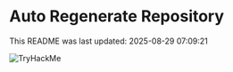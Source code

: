 # Auto Regenerate Repository

This README was last updated: 2025-08-29 07:09:21

 ![TryHackMe](https://tryhackme.com/badge/533634)